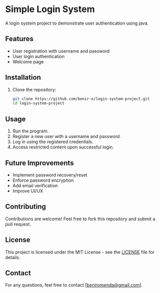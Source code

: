 # Simple Login System

A login system project to demonstrate user authentication using java.

## Features
- User registration with username and password
- User login authentication
- Welcome page


## Installation
1. Clone the repository:
   ```bash
   git clone https://github.com/benir-o/login-system-project.git
   cd login-system-project
   ```


## Usage
1. Run the program.
2. Register a new user with a username and password.
3. Log in using the registered credentials.
4. Access restricted content upon successful login.

## Future Improvements
- Implement password recovery/reset
- Enforce password encryption
- Add email verification
- Improve UI/UX

## Contributing
Contributions are welcome! Feel free to fork this repository and submit a pull request.

## License
This project is licensed under the MIT License - see the [LICENSE](LICENSE) file for details.

## Contact
For any questions, feel free to contact [beniromenda@gmail.com].

